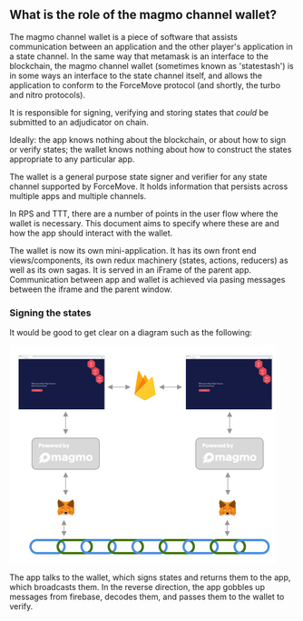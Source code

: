 ## What is the role of the magmo channel wallet?
 
The magmo channel wallet is a piece of software that assists communication between an application and the other player's application in a state channel. In the same way that metamask is an interface to the blockchain, the magmo channel wallet (sometimes known as 'statestash') is in some ways an interface to the state channel itself, and allows the application to conform to the ForceMove protocol (and shortly, the turbo and nitro protocols).

It is responsible for signing, verifying and storing states that *could* be submitted to an adjudicator on chain. 

Ideally: the app knows nothing about the blockchain, or about how to sign or verify states; the wallet knows nothing about how to construct the states appropriate to any particular app. 

The wallet is a general purpose state signer and verifier for any state channel supported by ForceMove. It holds information that persists across multiple apps and multiple channels. 

In RPS and TTT, there are a number of points in the user flow where the wallet is necessary. This document aims to specify where these are and how the app should interact with the wallet. 

The wallet is now its own mini-application. It has its own front end views/components, its own redux machinery (states, actions, reducers) as well as its own sagas. It is served in an iFrame of the parent app. Communication between app and wallet is achieved via pasing messages between the iframe and the parent window. 

### Signing the states
It would be good to get clear on a diagram such as the following: 

![Wallet connectivity](./wallet_connectivity.png)

The app talks to the wallet, which signs states and returns them to the app, which broadcasts them. In the reverse direction, the app gobbles up messages from firebase, decodes them, and passes them to the wallet to verify.




